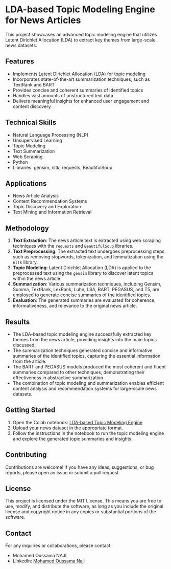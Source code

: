 # LDA-based Topic Modeling Engine for News Articles

This project showcases an advanced topic modeling engine that utilizes Latent Dirichlet Allocation (LDA) to extract key themes from large-scale news datasets.

## Features
- Implements Latent Dirichlet Allocation (LDA) for topic modeling
- Incorporates state-of-the-art summarization techniques, such as TextRank and BART
- Provides concise and coherent summaries of identified topics
- Handles vast amounts of unstructured text data
- Delivers meaningful insights for enhanced user engagement and content discovery

## Technical Skills
- Natural Language Processing (NLP)
- Unsupervised Learning
- Topic Modeling
- Text Summarization
- Web Scraping
- Python
- Libraries: gensim, nltk, requests, BeautifulSoup

## Applications
- News Article Analysis
- Content Recommendation Systems
- Topic Discovery and Exploration
- Text Mining and Information Retrieval

## Methodology
1. **Text Extraction**: The news article text is extracted using web scraping techniques with the `requests` and `BeautifulSoup` libraries.
2. **Text Preprocessing**: The extracted text undergoes preprocessing steps such as removing stopwords, tokenization, and lemmatization using the `nltk` library.
3. **Topic Modeling**: Latent Dirichlet Allocation (LDA) is applied to the preprocessed text using the `gensim` library to discover latent topics within the news article.
4. **Summarization**: Various summarization techniques, including Gensim, Summa, TextRank, LexRank, Luhn, LSA, BART, PEGASUS, and T5, are employed to generate concise summaries of the identified topics.
5. **Evaluation**: The generated summaries are evaluated for coherence, informativeness, and relevance to the original news article.

## Results
- The LDA-based topic modeling engine successfully extracted key themes from the news article, providing insights into the main topics discussed.
- The summarization techniques generated concise and informative summaries of the identified topics, capturing the essential information from the article.
- The BART and PEGASUS models produced the most coherent and fluent summaries compared to other techniques, demonstrating their effectiveness in abstractive summarization.
- The combination of topic modeling and summarization enables efficient content analysis and recommendation systems for large-scale news datasets.

## Getting Started
1. Open the Colab notebook: [LDA-based Topic Modeling Engine](https://colab.research.google.com/drive/1Re8TCgvPsMW7fle8f8Q4k6Npb2E1wyCg?usp=sharing)
2. Upload your news dataset in the appropriate format.
3. Follow the instructions in the notebook to run the topic modeling engine and explore the generated topic summaries and insights.

## Contributing
Contributions are welcome! If you have any ideas, suggestions, or bug reports, please open an issue or submit a pull request.

## License
This project is licensed under the MIT License. This means you are free to use, modify, and distribute the software, as long as you include the original license and copyright notice in any copies or substantial portions of the software. 

## Contact
For any inquiries or collaborations, please contact:
- Mohamed Oussama NAJI
- LinkedIn: [Mohamed Oussama Naji](https://www.linkedin.com/in/oussamanaji/)
